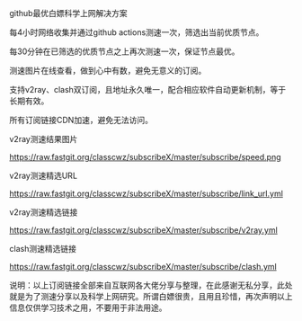github最优白嫖科学上网解决方案

每4小时网络收集并通过github actions测速一次，筛选出当前优质节点。

每30分钟在已筛选的优质节点之上再次测速一次，保证节点最优。

测速图片在线查看，做到心中有数，避免无意义的订阅。

支持v2ray、clash双订阅，且地址永久唯一，配合相应软件自动更新机制，等于长期有效。

所有订阅链接CDN加速，避免无法访问。

v2ray测速结果图片

https://raw.fastgit.org/classcwz/subscribeX/master/subscribe/speed.png

v2ray测速精选URL

https://raw.fastgit.org/classcwz/subscribeX/master/subscribe/link_url.yml

v2ray测速精选链接

https://raw.fastgit.org/classcwz/subscribeX/master/subscribe/v2ray.yml

clash测速精选链接

https://raw.fastgit.org/classcwz/subscribeX/master/subscribe/clash.yml

说明：以上订阅链接全部来自互联网各大佬分享与整理，在此感谢无私分享，此处就是为了测速分享以及科学上网研究。所谓白嫖很贵，且用且珍惜，再次声明以上信息仅供学习技术之用，不要用于非法用途。
